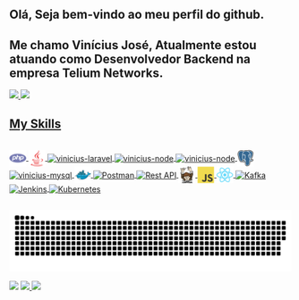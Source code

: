 ## Olá, Seja bem-vindo ao meu perfil do github.

## Me chamo Vinícius José, Atualmente estou atuando como Desenvolvedor Backend na empresa Telium Networks.
 <div>
  <a href="https://github.com/viniciusjose">
  <img height="180em" src="https://github-readme-stats.vercel.app/api?username=viniciusjose&show_icons=true&theme=dracula&include_all_commits=true&count_private=true"/>
  <img height="180em" src="https://github-readme-stats.vercel.app/api/top-langs/?username=viniciusjose&layout=compact&langs_count=7&theme=dracula"/>
</div>
 
 ## My Skills
 
<div style="display: inline_block"><br>
  <img align="center" alt="vinicius-php" height="30" src="https://raw.githubusercontent.com/devicons/devicon/master/icons/php/php-plain.svg">
  <img align="center" alt="vinicius-php" height="30" src="https://raw.githubusercontent.com/devicons/devicon/master/icons/java/java-plain.svg">
  <img align="center" alt="vinicius-laravel" height="30" src="https://seeklogo.com/images/L/laravel-logo-41EC1D4C3F-seeklogo.com.png">
  <img align="center" alt="vinicius-node" height="30" src="https://seeklogo.com/images/N/nodejs-logo-FBE122E377-seeklogo.com.png">
  <img align="center" alt="vinicius-node" height="30" src="https://seeklogo.com/images/J/jest-logo-F9901EBBF7-seeklogo.com.png">
  <img align="center" alt="vinicius-postgres" height="30" src="https://raw.githubusercontent.com/devicons/devicon/master/icons/postgresql/postgresql-original.svg">
  <img align="center" alt="vinicius-mysql" height="30" src="https://seeklogo.com/images/M/mysql-logo-69B39F7D18-seeklogo.com.png">
  <img align="center" alt="vinicius-docker" height="30" src="https://raw.githubusercontent.com/devicons/devicon/master/icons/docker/docker-original.svg">
  <img align="center" alt="Postman" height="30" src="https://seeklogo.com/images/P/postman-logo-0087CA0D15-seeklogo.com.png" />
  <img align="center" alt="Rest API" height="30" src="https://cdn.auth0.com/blog/aspnet-core-web-apis/swagger.png" /> 
  <img align="center" alt="vinicius-composer" height="30" src="https://raw.githubusercontent.com/devicons/devicon/master/icons/composer/composer-original.svg">
  <img align="center" alt="vinicius-javascript" height="30" src="https://raw.githubusercontent.com/devicons/devicon/master/icons/javascript/javascript-original.svg">
  <img align="center" alt="vinicius-reactjs" height="30" src="https://raw.githubusercontent.com/devicons/devicon/master/icons/react/react-original.svg">
  <img align="center" alt="Kafka" height="30" src="https://seeklogo.com/images/K/kafka-logo-8E01E03CAD-seeklogo.com.png" />
  <img align="center" alt="Jenkins" height="30" src="https://seeklogo.com/images/J/jenkins-logo-07C99BD83D-seeklogo.com.png" />
  <img align="center" alt="Kubernetes" height="30" src="https://seeklogo.com/images/K/kubernetes-logo-3A67038EAB-seeklogo.com.png" />
</div>
  
  ##
 
<div> 
   
  ![Snake animation](https://github.com/viniciusjose/viniciusjose/blob/output/github-contribution-grid-snake.svg)
 
 
  <a href="https://www.linkedin.com/in/vinicius-jos%C3%A9-silva-408510156/" target="_blank"><img src="https://img.shields.io/badge/-LinkedIn-%230077B5?style=for-the-badge&logo=linkedin&logoColor=white" target="_blank"></a>
 <a href = "mailto:vinicius.jsilv@gmail.com"><img src="https://img.shields.io/badge/-Gmail-%23333?style=for-the-badge&logo=gmail&logoColor=white" target="_blank">    </a>
 <a href="https://www.instagram.com/vinnii_jose" target="_blank"><img src="https://img.shields.io/badge/-Instagram-%23E4405F?style=for-the-badge&logo=instagram&logoColor=white" target="_blank"></a>
 
</div>
